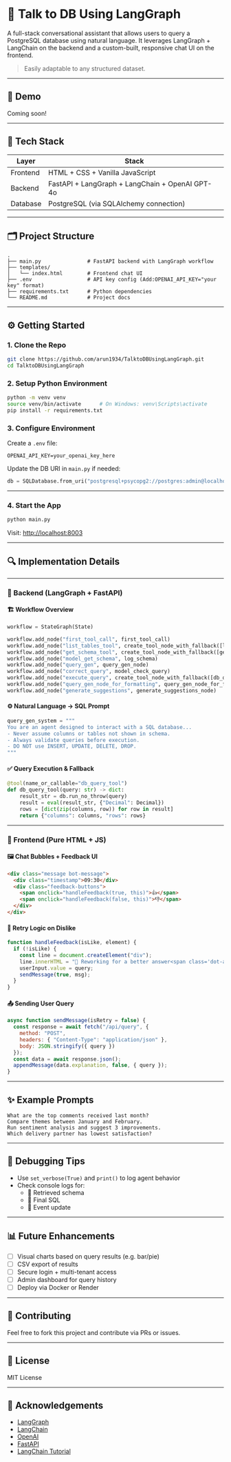 # 🧠 Talk to DB Using LangGraph

A full-stack conversational assistant that allows users to query a PostgreSQL database using natural language. It leverages LangGraph + LangChain on the backend and a custom-built, responsive chat UI on the frontend.

> Easily adaptable to any structured dataset.

---

## 📸 Demo

Coming soon! 

---

## 🧰 Tech Stack

| Layer     | Stack                                               |
|-----------|-----------------------------------------------------|
| Frontend  | HTML + CSS + Vanilla JavaScript                     |
| Backend   | FastAPI + LangGraph + LangChain + OpenAI GPT-4o     |
| Database  | PostgreSQL (via SQLAlchemy connection)              |

---

## 🗂️ Project Structure

```
.
├── main.py               # FastAPI backend with LangGraph workflow
├── templates/
│   └── index.html        # Frontend chat UI
├── .env                  # API key config (Add:OPENAI_API_KEY="your key" format)
├── requirements.txt      # Python dependencies
└── README.md             # Project docs
```

---

## ⚙️ Getting Started

### 1. Clone the Repo

```bash
git clone https://github.com/arun1934/TalktoDBUsingLangGraph.git
cd TalktoDBUsingLangGraph
```

### 2. Setup Python Environment

```bash
python -m venv venv
source venv/bin/activate      # On Windows: venv\Scripts\activate
pip install -r requirements.txt
```

### 3. Configure Environment

Create a `.env` file:

```env
OPENAI_API_KEY=your_openai_key_here
```

Update the DB URI in `main.py` if needed:

```python
db = SQLDatabase.from_uri("postgresql+psycopg2://postgres:admin@localhost/NPS")
```

---

### 4. Start the App

```bash
python main.py
```

Visit: [http://localhost:8003](http://localhost:8003)

---

## 🔍 Implementation Details

---

### 🧠 Backend (LangGraph + FastAPI)

#### 🏗️ Workflow Overview

```python
workflow = StateGraph(State)

workflow.add_node("first_tool_call", first_tool_call)
workflow.add_node("list_tables_tool", create_tool_node_with_fallback([list_tables_tool]))
workflow.add_node("get_schema_tool", create_tool_node_with_fallback([get_schema_tool]))
workflow.add_node("model_get_schema", log_schema)
workflow.add_node("query_gen", query_gen_node)
workflow.add_node("correct_query", model_check_query)
workflow.add_node("execute_query", create_tool_node_with_fallback([db_query_tool]))
workflow.add_node("query_gen_node_for_formatting", query_gen_node_for_formatting)
workflow.add_node("generate_suggestions", generate_suggestions_node)
```

#### ⚙️ Natural Language → SQL Prompt

```python
query_gen_system = """
You are an agent designed to interact with a SQL database...
- Never assume columns or tables not shown in schema.
- Always validate queries before execution.
- DO NOT use INSERT, UPDATE, DELETE, DROP.
"""
```

#### ✅ Query Execution & Fallback

```python
@tool(name_or_callable="db_query_tool")
def db_query_tool(query: str) -> dict:
    result_str = db.run_no_throw(query)
    result = eval(result_str, {"Decimal": Decimal})
    rows = [dict(zip(columns, row)) for row in result]
    return {"columns": columns, "rows": rows}
```

---

### 💬 Frontend (Pure HTML + JS)

#### 🖼️ Chat Bubbles + Feedback UI

```html
<div class="message bot-message">
  <div class="timestamp">09:30</div>
  <div class="feedback-buttons">
    <span onclick="handleFeedback(true, this)">👍</span>
    <span onclick="handleFeedback(false, this)">👎</span>
  </div>
</div>
```

#### 🔁 Retry Logic on Dislike

```javascript
function handleFeedback(isLike, element) {
  if (!isLike) {
    const line = document.createElement("div");
    line.innerHTML = "🔁 Reworking for a better answer<span class='dot-anim'></span>";
    userInput.value = query;
    sendMessage(true, msg);
  }
}
```

#### 📤 Sending User Query

```javascript
async function sendMessage(isRetry = false) {
  const response = await fetch("/api/query", {
    method: "POST",
    headers: { "Content-Type": "application/json" },
    body: JSON.stringify({ query })
  });
  const data = await response.json();
  appendMessage(data.explanation, false, { query });
}
```

---

## ✨ Example Prompts

```text
What are the top comments received last month?
Compare themes between January and February.
Run sentiment analysis and suggest 3 improvements.
Which delivery partner has lowest satisfaction?
```

---

## 🧪 Debugging Tips

- Use `set_verbose(True)` and `print()` to log agent behavior
- Check console logs for:
  - 📐 Retrieved schema
  - 🧠 Final SQL
  - 🔁 Event update

---

## 📊 Future Enhancements

- [ ] Visual charts based on query results (e.g. bar/pie)
- [ ] CSV export of results
- [ ] Secure login + multi-tenant access
- [ ] Admin dashboard for query history
- [ ] Deploy via Docker or Render

---

## 🤝 Contributing

Feel free to fork this project and contribute via PRs or issues.

---

## 📄 License

MIT License

---

## 🙏 Acknowledgements

- [LangGraph](https://github.com/langchain-ai/langgraph)
- [LangChain](https://github.com/langchain-ai/langchain)
- [OpenAI](https://openai.com)
- [FastAPI](https://fastapi.tiangolo.com)
- [LangChain Tutorial](https://langchain-ai.github.io/langgraph/tutorials/sql-agent/)
